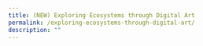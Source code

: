 ```yaml
---
title: (NEW) Exploring Ecosystems through Digital Art
permalink: /exploring-ecosystems-through-digital-art/
description: ""
---
```

